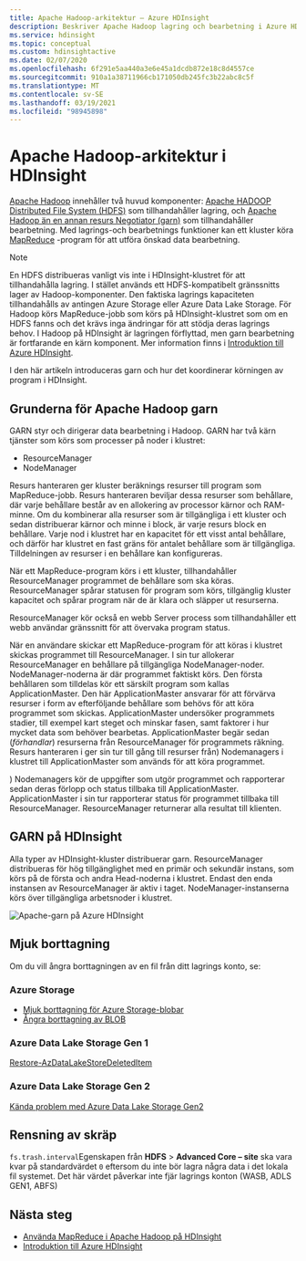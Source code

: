 ```yaml
---
title: Apache Hadoop-arkitektur – Azure HDInsight
description: Beskriver Apache Hadoop lagring och bearbetning i Azure HDInsight-kluster.
ms.service: hdinsight
ms.topic: conceptual
ms.custom: hdinsightactive
ms.date: 02/07/2020
ms.openlocfilehash: 6f291e5aa440a3e6e45a1dcdb872e18c8d4557ce
ms.sourcegitcommit: 910a1a38711966cb171050db245fc3b22abc8c5f
ms.translationtype: MT
ms.contentlocale: sv-SE
ms.lasthandoff: 03/19/2021
ms.locfileid: "98945898"
---
```

# <a name="apache-hadoop-architecture-in-hdinsight"></a>Apache Hadoop-arkitektur i HDInsight

[Apache Hadoop](https://hadoop.apache.org/) innehåller två huvud komponenter: [Apache HADOOP Distributed File System (HDFS)](https://hadoop.apache.org/docs/current/hadoop-project-dist/hadoop-hdfs/HdfsUserGuide.html) som tillhandahåller lagring, och [Apache Hadoop än en annan resurs Negotiator (garn)](https://hadoop.apache.org/docs/current/hadoop-yarn/hadoop-yarn-site/YARN.html) som tillhandahåller bearbetning. Med lagrings-och bearbetnings funktioner kan ett kluster köra [MapReduce](https://hadoop.apache.org/docs/current/hadoop-mapreduce-client/hadoop-mapreduce-client-core/MapReduceTutorial.html) -program för att utföra önskad data bearbetning.

> [!NOTE]  
> En HDFS distribueras vanligt vis inte i HDInsight-klustret för att tillhandahålla lagring. I stället används ett HDFS-kompatibelt gränssnitts lager av Hadoop-komponenter. Den faktiska lagrings kapaciteten tillhandahålls av antingen Azure Storage eller Azure Data Lake Storage. För Hadoop körs MapReduce-jobb som körs på HDInsight-klustret som om en HDFS fanns och det krävs inga ändringar för att stödja deras lagrings behov. I Hadoop på HDInsight är lagringen förflyttad, men garn bearbetning är fortfarande en kärn komponent. Mer information finns i [Introduktion till Azure HDInsight](hadoop/apache-hadoop-introduction.md).

I den här artikeln introduceras garn och hur det koordinerar körningen av program i HDInsight.

## <a name="apache-hadoop-yarn-basics"></a>Grunderna för Apache Hadoop garn

GARN styr och dirigerar data bearbetning i Hadoop. GARN har två kärn tjänster som körs som processer på noder i klustret:

* ResourceManager
* NodeManager

Resurs hanteraren ger kluster beräknings resurser till program som MapReduce-jobb. Resurs hanteraren beviljar dessa resurser som behållare, där varje behållare består av en allokering av processor kärnor och RAM-minne. Om du kombinerar alla resurser som är tillgängliga i ett kluster och sedan distribuerar kärnor och minne i block, är varje resurs block en behållare. Varje nod i klustret har en kapacitet för ett visst antal behållare, och därför har klustret en fast gräns för antalet behållare som är tillgängliga. Tilldelningen av resurser i en behållare kan konfigureras.

När ett MapReduce-program körs i ett kluster, tillhandahåller ResourceManager programmet de behållare som ska köras. ResourceManager spårar statusen för program som körs, tillgänglig kluster kapacitet och spårar program när de är klara och släpper ut resurserna.

ResourceManager kör också en webb Server process som tillhandahåller ett webb användar gränssnitt för att övervaka program status.

När en användare skickar ett MapReduce-program för att köras i klustret skickas programmet till ResourceManager. I sin tur allokerar ResourceManager en behållare på tillgängliga NodeManager-noder. NodeManager-noderna är där programmet faktiskt körs. Den första behållaren som tilldelas kör ett särskilt program som kallas ApplicationMaster. Den här ApplicationMaster ansvarar för att förvärva resurser i form av efterföljande behållare som behövs för att köra programmet som skickas. ApplicationMaster undersöker programmets stadier, till exempel kart steget och minskar fasen, samt faktorer i hur mycket data som behöver bearbetas. ApplicationMaster begär sedan (*förhandlar*) resurserna från ResourceManager för programmets räkning. Resurs hanteraren i ger sin tur till gång till resurser från) Nodemanagers i klustret till ApplicationMaster som används för att köra programmet.

) Nodemanagers kör de uppgifter som utgör programmet och rapporterar sedan deras förlopp och status tillbaka till ApplicationMaster. ApplicationMaster i sin tur rapporterar status för programmet tillbaka till ResourceManager. ResourceManager returnerar alla resultat till klienten.

## <a name="yarn-on-hdinsight"></a>GARN på HDInsight

Alla typer av HDInsight-kluster distribuerar garn. ResourceManager distribueras för hög tillgänglighet med en primär och sekundär instans, som körs på de första och andra Head-noderna i klustret. Endast den enda instansen av ResourceManager är aktiv i taget. NodeManager-instanserna körs över tillgängliga arbetsnoder i klustret.

![Apache-garn på Azure HDInsight](./media/hdinsight-hadoop-architecture/apache-yarn-on-hdinsight.png)

## <a name="soft-delete"></a>Mjuk borttagning

Om du vill ångra borttagningen av en fil från ditt lagrings konto, se:

### <a name="azure-storage"></a>Azure Storage

* [Mjuk borttagning för Azure Storage-blobar](../storage/blobs/soft-delete-blob-overview.md)
* [Ångra borttagning av BLOB](/rest/api/storageservices/undelete-blob)

### <a name="azure-data-lake-storage-gen-1"></a>Azure Data Lake Storage Gen 1

[Restore-AzDataLakeStoreDeletedItem](/powershell/module/az.datalakestore/restore-azdatalakestoredeleteditem)

### <a name="azure-data-lake-storage-gen-2"></a>Azure Data Lake Storage Gen 2

[Kända problem med Azure Data Lake Storage Gen2](../storage/blobs/data-lake-storage-known-issues.md)

## <a name="trash-purging"></a>Rensning av skräp

`fs.trash.interval`Egenskapen från **HDFS**  >  **Advanced Core – site** ska vara kvar på standardvärdet `0` eftersom du inte bör lagra några data i det lokala fil systemet. Det här värdet påverkar inte fjär lagrings konton (WASB, ADLS GEN1, ABFS)

## <a name="next-steps"></a>Nästa steg

* [Använda MapReduce i Apache Hadoop på HDInsight](hadoop/hdinsight-use-mapreduce.md)
* [Introduktion till Azure HDInsight](hadoop/apache-hadoop-introduction.md)